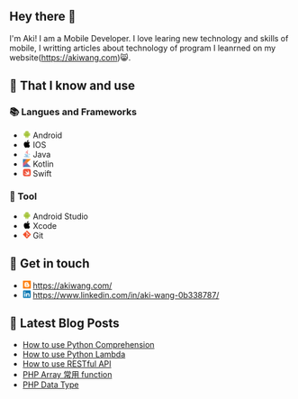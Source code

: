 ## Hey there 👋
I'm Aki! I am a Mobile Developer. I love learing new technology and skills of mobile, I writting articles about technology of program I leanrned on my website(https://akiwang.com)😸.

## 🧠 That I know and use
### 📚 Langues and Frameworks
- <img width="14px" src="img/icons/android/android-original.svg"/> Android
- <img width="14px" src="img/icons/apple/apple-original.svg"/> IOS
- <img width="14px" src="img/icons/java/java-original.svg"/> Java
- <img width="14px" src="img/icons/kotlin/kotlin-original.svg"/> Kotlin
- <img width="14px" src="img/icons/swift/swift-original.svg"/> Swift

### 🔧 Tool
- <img width="14px" src="img/icons/android/android-original.svg"/> Android Studio
- <img width="14px" src="img/icons/apple/apple-original.svg"/> Xcode
- <img width="14px" src="img/icons/git/git-original.svg"/> Git

## 🔗 Get in touch
- <img width="14px" src="img/blogger.svg"/> https://akiwang.com/
- <img width="14px" src="img/icons/linkedin/linkedin-original.svg"/> https://www.linkedin.com/in/aki-wang-0b338787/


## 📕 Latest Blog Posts
<!-- BLOG-POST-LIST:START -->
- [How to use Python Comprehension](https://akiwang.com/blog/20210531_python_comprehension/)
- [How to use Python Lambda](https://akiwang.com/blog/20210528_python_lambda/)
- [How to use RESTful API](https://akiwang.com/blog/20210527_restful_api/)
- [PHP Array 常用 function](https://akiwang.com/blog/20210525_php_array_fun/)
- [PHP Data Type](https://akiwang.com/blog/20210520_php_data_type/)
<!-- BLOG-POST-LIST:END -->
